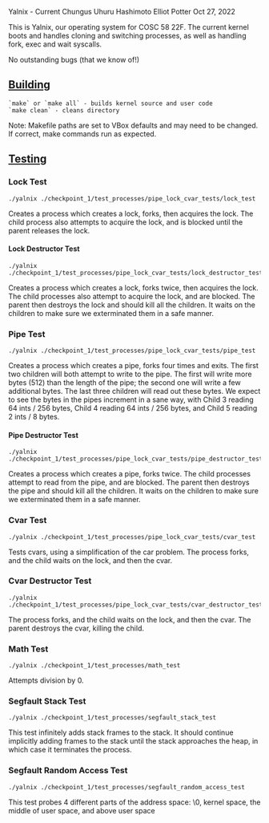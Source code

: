Yalnix - Current Chungus
Uhuru Hashimoto
Elliot Potter
Oct 27, 2022

This is Yalnix, our operating system for COSC 58 22F. The current kernel boots and handles cloning and switching processes,
as well as handling fork, exec and wait syscalls.

No outstanding bugs (that we know of!)

## <ins> Building </ins>

    `make` or `make all` - builds kernel source and user code
    `make clean` - cleans directory

Note: Makefile paths are set to VBox defaults and may need to be changed. If correct, make commands run as expected.

## <ins> Testing </ins>

### Lock Test
```
./yalnix ./checkpoint_1/test_processes/pipe_lock_cvar_tests/lock_test
```
Creates a process which creates a lock, forks, then acquires the lock. The child process also attempts to acquire the lock,
and is blocked until the parent releases the lock.

#### Lock Destructor Test
```
./yalnix ./checkpoint_1/test_processes/pipe_lock_cvar_tests/lock_destructor_test
```
Creates a process which creates a lock, forks twice, then acquires the lock. The child processes also attempt to acquire
the lock, and are blocked. The parent then destroys the lock and should kill all the children. It waits on the children
to make sure we exterminated them in a safe manner.

### Pipe Test
```
./yalnix ./checkpoint_1/test_processes/pipe_lock_cvar_tests/pipe_test
```
Creates a process which creates a pipe, forks four times and exits. The first two children will both attempt to write to
the pipe. The first will write more bytes (512) than the length of the pipe; the second one will write a few additional bytes.
The last three children will read out these bytes. We expect to see the bytes in the pipes increment in a sane way, with
Child 3 reading 64 ints / 256 bytes, Child 4 reading 64 ints / 256 bytes, and Child 5 reading 2 ints / 8 bytes.

#### Pipe Destructor Test
```
./yalnix ./checkpoint_1/test_processes/pipe_lock_cvar_tests/pipe_destructor_test
```
Creates a process which creates a pipe, forks twice. The child processes attempt to read from the pipe, and are blocked.
The parent then destroys the pipe and should kill all the children. It waits on the children
to make sure we exterminated them in a safe manner.

### Cvar Test
```
./yalnix ./checkpoint_1/test_processes/pipe_lock_cvar_tests/cvar_test
```
Tests cvars, using a simplification of the car problem. The process forks, and the child waits on the lock, and then
the cvar.

### Cvar Destructor Test
```
./yalnix ./checkpoint_1/test_processes/pipe_lock_cvar_tests/cvar_destructor_test
```
The process forks, and the child waits on the lock, and then
the cvar. The parent destroys the cvar, killing the child.

### Math Test
```
./yalnix ./checkpoint_1/test_processes/math_test
```
Attempts division by 0.

### Segfault Stack Test
```
./yalnix ./checkpoint_1/test_processes/segfault_stack_test
```
This test infinitely adds stack frames to the stack. It should continue implicitly adding frames to the stack until the
stack approaches the heap, in which case it terminates the process.

### Segfault Random Access Test
```
./yalnix ./checkpoint_1/test_processes/segfault_random_access_test
```
This test probes 4 different parts of the address space: \0, kernel space, the middle of user space, and above user space